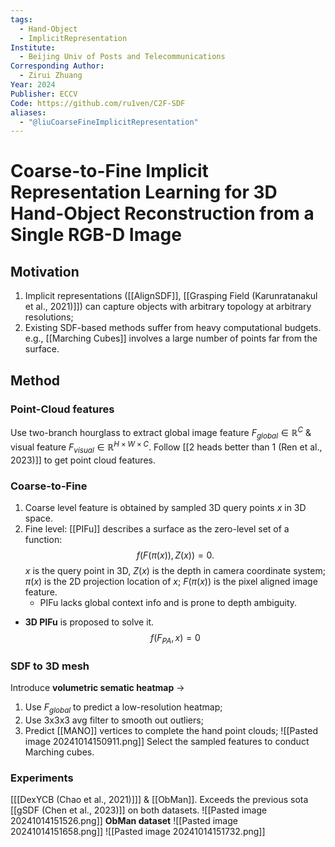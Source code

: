```yaml
---
tags:
  - Hand-Object
  - ImplicitRepresentation
Institute:
  - Beijing Univ of Posts and Telecommunications
Corresponding Author:
  - Zirui Zhuang
Year: 2024
Publisher: ECCV
Code: https://github.com/ru1ven/C2F-SDF
aliases:
  - "@liuCoarseFineImplicitRepresentation"
---
```

# Coarse-to-Fine Implicit Representation Learning  for 3D Hand-Object Reconstruction from a Single  RGB-D Image
## Motivation
1. Implicit representations ([[AlignSDF]], [[Grasping Field (Karunratanakul et al., 2021)]]) can capture objects with arbitrary topology at arbitrary resolutions;
2. Existing SDF-based methods suffer from heavy computational budgets. e.g., [[Marching Cubes]] involves a large number of points far from the surface.
## Method
### Point-Cloud features
Use two-branch hourglass to extract global image feature $F_{global}\in\mathbb{R}^C$ & visual feature $F_{visual}\in\mathbb{R}^{H\times W\times C}$. Follow [[2 heads better than 1 (Ren et al., 2023)]] to get point cloud features.

### Coarse-to-Fine
1. Coarse level feature is obtained by sampled 3D query points $x$ in 3D space.
2. Fine level:
	[[PIFu]] describes a surface as the zero-level set of a function:
	$$ f(F(\pi(x)), Z(x)) = 0.$$
	$x$ is the query point in 3D, $Z(x)$ is the depth in camera coordinate system; $\pi(x)$ is the 2D projection location of $x$; $F(\pi(x))$ is the pixel aligned image feature.
	* PIFu lacks global context info and is prone to depth ambiguity.
* **3D PIFu** is proposed to solve it.
	$$f(F_{PA}, x) = 0$$
### SDF to 3D mesh
Introduce **volumetric sematic heatmap** -> 
1. Use $F_{global}$ to predict a low-resolution heatmap;
2. Use 3x3x3 avg filter to smooth out outliers;
3. Predict [[MANO]] vertices to complete the hand point clouds;
![[Pasted image 20241014150911.png]]
Select the sampled features to conduct Marching cubes.

### Experiments
[[[DexYCB (Chao et al., 2021)]]] & [[ObMan]].
Exceeds the previous sota [[gSDF (Chen et al., 2023)]] on both datasets.
![[Pasted image 20241014151526.png]]
**ObMan dataset**
![[Pasted image 20241014151658.png]]
![[Pasted image 20241014151732.png]]